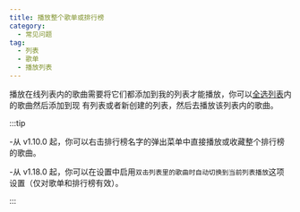 ```yaml
---
title: 播放整个歌单或排行榜
category:
  - 常见问题
tag:
  - 列表
  - 歌单
  - 播放列表
---
```


播放在线列表内的歌曲需要将它们都添加到我的列表才能播放，你可以[全选列表](./list-multiple-selection)内的歌曲然后添加到现
有列表或者新创建的列表，然后去播放该列表内的歌曲。

:::tip

-从 v1.10.0 起，你可以右击排行榜名字的弹出菜单中直接播放或收藏整个排行榜的歌曲。

-从 v1.18.0 起，你可以在设置中启用`双击列表里的歌曲时自动切换到当前列表播放`这项设置（仅对歌单和排行榜有效）。

:::
